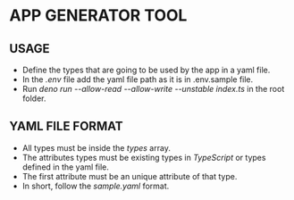 # APP GENERATOR TOOL

## USAGE
* Define the types that are going to be used by the app in a yaml file.
* In the *.env* file add the yaml file path as it is in .env.sample file.
* Run *deno run --allow-read --allow-write --unstable index.ts* in the root folder.

## YAML FILE FORMAT
* All types must be inside the *types* array.
* The attributes types must be existing types in *TypeScript* or types defined in the yaml file.
* The first attribute must be an unique attribute of that type.
* In short, follow the *sample.yaml* format.
